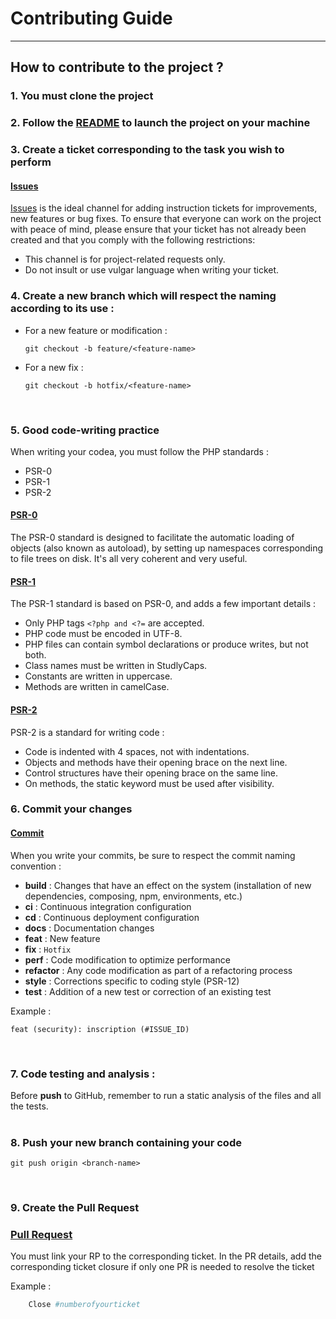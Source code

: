 # Contributing Guide
<hr>

## How to contribute to the project ?

### 1. You must clone the project


### 2. Follow the [README](./README.md) to launch the project on your machine


### 3. Create a ticket corresponding to the task you wish to perform

#### <u>Issues</u>

[Issues](https://github.com/Zveltana/TodoList/issues) is the ideal channel for adding instruction tickets for improvements, new features or bug fixes.
To ensure that everyone can work on the project with peace of mind, please ensure that your ticket has not already been created and that you comply with the following restrictions:
* This channel is for project-related requests only.
* Do not insult or use vulgar language when writing your ticket.


### 4. Create a new branch which will respect the naming according to its use :

* For a new feature or modification :
     ```
     git checkout -b feature/<feature-name>
     ```
* For a new fix :
    ```
    git checkout -b hotfix/<feature-name>
    ```
<br>

### 5. Good code-writing practice

When writing your codea, you must follow the PHP standards :
* PSR-0
* PSR-1
* PSR-2

#### <u>PSR-0</u>
The PSR-0 standard is designed to facilitate the automatic loading of objects (also known as autoload), by setting up namespaces corresponding to file trees on disk. It's all very coherent and very useful.

#### <u>PSR-1</u>
The PSR-1 standard is based on PSR-0, and adds a few important details :

- Only PHP tags `<?php and <?=` are accepted.
- PHP code must be encoded in UTF-8.
- PHP files can contain symbol declarations or produce writes, but not both.
- Class names must be written in StudlyCaps.
- Constants are written in uppercase.
- Methods are written in camelCase.

#### <u>PSR-2</u>
PSR-2 is a standard for writing code :

- Code is indented with 4 spaces, not with indentations.
- Objects and methods have their opening brace on the next line.
- Control structures have their opening brace on the same line.
- On methods, the static keyword must be used after visibility.

### 6. Commit your changes

#### <u>Commit</u>

When you write your commits, be sure to respect the commit naming convention :

* **build** : Changes that have an effect on the system (installation of new dependencies, composing, npm, environments, etc.)
* **ci** : Continuous integration configuration
* **cd** : Continuous deployment configuration
* **docs** : Documentation changes
* **feat** : New feature
* **fix** : `Hotfix`
* **perf** : Code modification to optimize performance
* **refactor** : Any code modification as part of a refactoring process
* **style** : Corrections specific to coding style (PSR-12)
* **test** : Addition of a new test or correction of an existing test

Example :

```
feat (security): inscription (#ISSUE_ID)
```
<br>

### 7. Code testing and analysis :

Before **push** to GitHub, remember to run a static analysis of the files and all the tests.
<br>
<br>
### 8. Push your new branch containing your code

```
git push origin <branch-name> 
```
<br>

### 9. Create the Pull Request
    
### <u>Pull Request</u>

You must link your RP to the corresponding ticket. In the PR details, add the corresponding ticket closure if only one PR is needed to resolve the ticket  

Example :

```php
    Close #numberofyourticket
```
